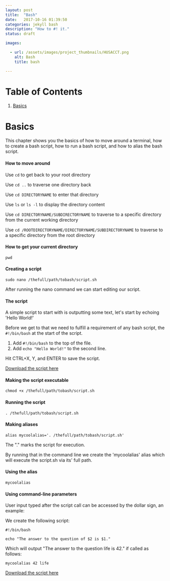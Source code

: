 ```yaml
---
layout: post
title:  "Bash"
date:   2017-10-16 01:39:50
categories: jekyll bash
description: "How to #! it."
status: draft

images:

  - url: /assets/images/project_thumbnails/HUSACCT.png
    alt: Bash
    title: bash

---
```

# Table of Contents
1. [Basics](#basics)


# Basics

This chapter shows you the basics of how to move around a terminal, how to create a bash script, how to run a bash script, and how to alias the bash script. 

#### How to move around

Use `cd` to get back to your root directory

Use `cd ..` to traverse one directory back

Use `cd DIRECTORYNAME` to enter that directory

Use `ls` or `ls -l` to display the directory content

Use `cd DIRECTORYNAME/SUBDIRECTORYNAME` to traverse to a specific directory from the current working directory

Use `cd /ROOTDIRECTORYNAME/DIRECTORYNAME/SUBDIRECTORYNAME` to traverse to a specific directory from the root directory 

#### How to get your current directory

`pwd`

#### Creating a script
`sudo nano /thefull/path/tobash/script.sh`

After running the nano command we can start editing our script. 

#### The script

A simple script to start with is outputting some text, let's start by echoing 'Hello World!'

Before we get to that we need to fulfill a requirement of any bash script, the `#!/bin/bash` at the start of the script.

1. Add `#!/bin/bash` to the top of the file.
2. Add `echo "Hello World!"` to the second line.

Hit CTRL+X, Y, and ENTER to save the script.

[Download the script here](/assets/scripts/helloworld.sh)

#### Making the script executable

`chmod +x /thefull/path/tobash/script.sh`

#### Running the script

`. /thefull/path/tobash/script.sh`

#### Making aliases

`alias mycoolalias='. /thefull/path/tobash/script.sh'`

The "." marks the script for execution.  

By running that in the command line we create the 'mycoolalias' alias which will execute the script.sh via its' full path.

#### Using the alias
`mycoolalias`

#### Using command-line parameters

User input typed after the script call can be accessed by the dollar sign, an example:

We create the following script: 

`#!/bin/bash`

`echo "The answer to the question of $2 is $1."`

Which will output "The answer to the question life is 42." if called as follows: 

`mycoolalias 42 life`

[Download the script here](/assets/scripts/dontpanic.sh)



